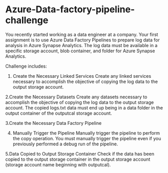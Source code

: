 # Azure-Data-factory-pipeline-challenge
You recently started working as a data engineer at a company. Your first assignment is to use Azure Data Factory Pipelines to prepare log data for analysis in Azure Synapse Analytics. The log data must be available in a specific storage account, blob container, and folder for Azure Synapse Analytics.

Challenge includes:
1. Create the Necessary Linked Services
Create any linked services necessary to accomplish the objective of copying the log data to the output storage account.

2.Create the Necessary Datasets
Create any datasets necessary to accomplish the objective of copying the log data to the output storage account. The copied logs.txt data must end up being in a data folder in the output container of the outputcal storage account.

3.Create the Necessary Data Factory Pipeline

4. Manually Trigger the Pipeline
Manually trigger the pipeline to perform the copy operation. You must manually trigger the pipeline even if you previously performed a debug run of the pipeline.

5.Data Copied to Output Storage Container
Check if the data has been copied to the output storage container in the output storage account (storage account name beginning with outputcal).

